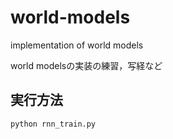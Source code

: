 # world-models
implementation of world models 

world modelsの実装の練習，写経など

## 実行方法

```bash
python rnn_train.py
```